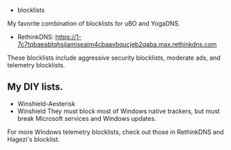 * blocklists

My favorite combination of blocklists for uBO and YogaDNS.

* RethinkDNS: https://1-7c7tqbaeabtqhsijamiseaim4cbaavbqucjeb2qaba.max.rethinkdns.com

These blocklists include aggressive security blocklists, moderate ads, and telemetry blocklists.

## My DIY lists.
* Winshield-Aesterisk
* Winshield
They must block most of Windows native trackers, but must break Microsoft services and Windows updates.

For more Windows telemetry blocklists, check out those in RethinkDNS and Hagezi's blocklist.

